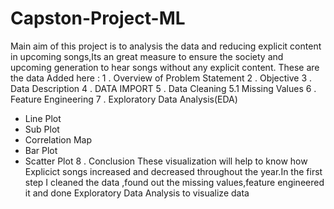 # Capston-Project-ML
Main aim of this project is to analysis the data and reducing explicit content in upcoming songs,Its an great measure to ensure the society and upcoming generation to hear songs without any explicit content.
These are the data Added here :
1 . Overview of Problem Statement
2 . Objective
3 . Data Description
4 . DATA IMPORT
5 . Data Cleaning
5.1 Missing Values
6 . Feature Engineering
7 . Exploratory Data Analysis(EDA)
* Line Plot
* Sub Plot
* Correlation Map
* Bar Plot
* Scatter Plot
8 . Conclusion
These visualization will help to know how Explicict songs increased and decreased throughout the year.In the first step I cleaned the data ,found out the missing values,feature engineered it and done Exploratory Data Analysis to visualize data
